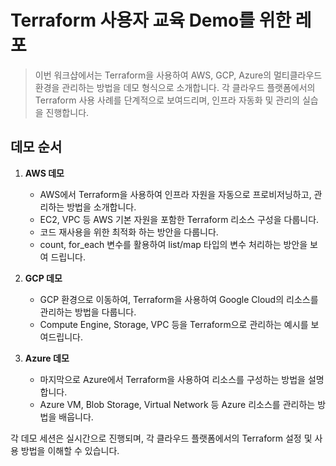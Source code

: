 # Terraform 사용자 교육 Demo를 위한 레포

> 이번 워크샵에서는 Terraform을 사용하여 AWS, GCP, Azure의 멀티클라우드 환경을 관리하는 방법을 데모 형식으로 소개합니다. 각 클라우드 플랫폼에서의 Terraform 사용 사례를 단계적으로 보여드리며, 인프라 자동화 및 관리의 실습을 진행합니다.

## 데모 순서

1. **AWS 데모**
   - AWS에서 Terraform을 사용하여 인프라 자원을 자동으로 프로비저닝하고, 관리하는 방법을 소개합니다.
   - EC2, VPC 등 AWS 기본 자원을 포함한 Terraform 리소스 구성을 다룹니다.
   - 코드 재사용을 위한 최적화 하는 방안을 다룹니다.
   - count, for_each 변수를 활용하여 list/map 타입의 변수 처리하는 방안을 보여 드립니다.

2. **GCP 데모**
   - GCP 환경으로 이동하여, Terraform을 사용하여 Google Cloud의 리소스를 관리하는 방법을 다룹니다.
   - Compute Engine, Storage, VPC 등을 Terraform으로 관리하는 예시를 보여드립니다.

3. **Azure 데모**
   - 마지막으로 Azure에서 Terraform을 사용하여 리소스를 구성하는 방법을 설명합니다.
   - Azure VM, Blob Storage, Virtual Network 등 Azure 리소스를 관리하는 방법을 배웁니다.

각 데모 세션은 실시간으로 진행되며, 각 클라우드 플랫폼에서의 Terraform 설정 및 사용 방법을 이해할 수 있습니다. 